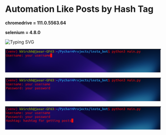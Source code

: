 # Automation Like Posts by Hash Tag

**chromedrive = 111.0.5563.64**

**selenium = 4.8.0**

![Typing SVG](https://readme-typing-svg.herokuapp.com?font=Fira+Code&pause=1000&color=000000&width=435&lines=Run+main.py)

<p align="center">
<img src="readme/1.png">
</p>

<p align="center">
<img src="readme/2.png">
</p>


<p align="center">
<img src="readme/3.png">
</p>